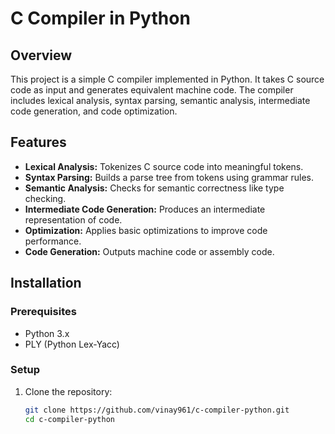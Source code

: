 # C Compiler in Python

## Overview
This project is a simple C compiler implemented in Python. It takes C source code as input and generates equivalent machine code. The compiler includes lexical analysis, syntax parsing, semantic analysis, intermediate code generation, and code optimization.

## Features
- **Lexical Analysis:** Tokenizes C source code into meaningful tokens.
- **Syntax Parsing:** Builds a parse tree from tokens using grammar rules.
- **Semantic Analysis:** Checks for semantic correctness like type checking.
- **Intermediate Code Generation:** Produces an intermediate representation of code.
- **Optimization:** Applies basic optimizations to improve code performance.
- **Code Generation:** Outputs machine code or assembly code.

## Installation
### Prerequisites
- Python 3.x
- PLY (Python Lex-Yacc)

### Setup
1. Clone the repository:
   ```bash
   git clone https://github.com/vinay961/c-compiler-python.git
   cd c-compiler-python
